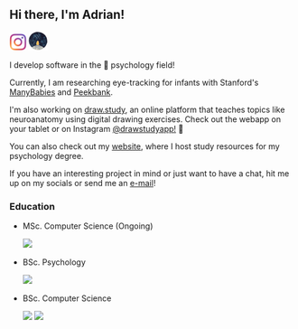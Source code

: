 ## Hi there, I'm Adrian!

<a href="https://instagram.com/adriansteffan" target="_blank"><img height=30 src="resources/svg/instagram.svg"></a>
<a href="https://adriansteffan.com" target="_blank"><img height=33 src="resources/logo.png"></a>


I develop software in the 🧠 psychology field!

Currently, I am researching eye-tracking for infants with Stanford's [ManyBabies](https://manybabies.github.io/) and [Peekbank](https://github.com/peekbank).

I'm also working on <a target="_blank" href="https://draw.study">draw.study</a>, an online platform that teaches topics like neuroanatomy using digital drawing exercises. Check out the webapp on your tablet or on Instagram <a target="_blank" href="https://www.instagram.com/drawstudyapp/">@drawstudyapp!</a> 🙂

 
You can also check out my <a href="https://adriansteffan.com" target="_blank">website</a>, where I host study resources for my psychology degree.

If you have an interesting project in mind or just want to have a chat, hit me up on my socials or send me an <a href="mailto:adrian.steffan@hotmail.de" target="_blank">e-mail</a>! 



### Education

* MSc. Computer Science (Ongoing)

    <a href="https://www.tum.de/en/" target="_blank"><img height=30 src="https://upload.wikimedia.org/wikipedia/commons/thumb/c/c8/Logo_of_the_Technical_University_of_Munich.svg/1200px-Logo_of_the_Technical_University_of_Munich.svg.png"/></a>


* BSc. Psychology

    <a href="https://www.lmu.de/en/" target="_blank"><img height=30 src="https://upload.wikimedia.org/wikipedia/commons/thumb/0/06/LMU_Muenchen_Logo.svg/1280px-LMU_Muenchen_Logo.svg.png"/></a>

* BSc. Computer Science 

    <a href="https://www.tum.de/en/" target="_blank"><img height=30 src="https://upload.wikimedia.org/wikipedia/commons/thumb/c/c8/Logo_of_the_Technical_University_of_Munich.svg/1200px-Logo_of_the_Technical_University_of_Munich.svg.png"/></a>
     <a href="https://www.kaist.ac.kr/en/" target="_blank"><img height=45  src="https://www.freelogovectors.net/wp-content/uploads/2021/04/kaist-logo-freelogovectors.net_-768x768.png"/></a>
